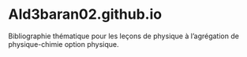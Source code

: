 # Ald3baran02.github.io
Bibliographie thématique pour les leçons de physique à l’agrégation de physique-chimie option physique.

